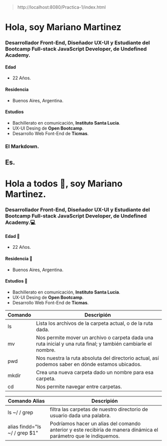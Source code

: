 > http://localhost:8080/Practica-1/index.html
# Hola, soy Mariano Martinez

### Desarrollador **Front-End**, Diseñador **UX-UI** y Estudiante del Bootcamp **Full-stack JavaScript Developer**, de **Undefined Academy**.

#### Edad 
* 22 Años.

#### Residencia
* Buenos Aires, Argentina.

#### Estudios 
* Bachillerato en comunicación, **Instituto Santa Lucia**.
* UX-UI Desing de **Open Bootcamp**.
* Desarrollo Web Font-End de **Ticmas**.

### El Markdown.
## Es.

# Hola a todos :wave:, soy Mariano Martinez.

### Desarrollador **Front-End**, Diseñador **UX-UI** y Estudiante del Bootcamp **Full-stack JavaScript Developer**, de **Undefined Academy**.:computer:

#### Edad :older_man:
* 22 Años.

#### Residencia :moyai:
* Buenos Aires, Argentina.

#### Estudios :blue_book:
* Bachillerato en comunicación, **Instituto Santa Lucia**.
* UX-UI Desing de **Open Bootcamp**.
* Desarrollo Web Font-End de **Ticmas**.

| Comando | Descripión |
| ----------- | ----------- |
| ls | Lista los archivos de la carpeta actual, o de la ruta dada. |
| mv | Nos permite mover un archivo o carpeta dada una ruta inicial y una ruta final; y también cambiarle el nombre. |
| pwd | Nos nuestra la ruta absoluta del directorio actual, así podemos saber en dónde estamos ubicados. |
| mkdir | Crea una nueva carpeta dado un nombre para esa carpeta. |
| cd | Nos permite navegar entre carpetas. |

| Comando Alias | Descripión |
| ----------------------------- | ----------- |
| ls ~/ / grep <palabra> | filtra las carpetas de nuestro directorio de usuario dada una palabra. |
| alias findd="ls ~/ / grep $1" | Podríamos hacer un alias del comando anterior y este recibiría de manera dinámica el parámetro que le indiquemos. |
